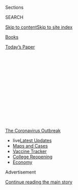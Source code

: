 <div id="app">

<div>

<div>

<div>

<div class="NYTAppHideMasthead css-1q2w90k e1suatyy0">

<div class="section css-ui9rw0 e1suatyy2">

<div class="css-eph4ug er09x8g0">

<div class="css-6n7j50">

</div>

<span class="css-1dv1kvn">Sections</span>

<div class="css-10488qs">

<span class="css-1dv1kvn">SEARCH</span>

</div>

[Skip to content](#site-content)[Skip to site
index](#site-index)

</div>

<div id="masthead-section-label" class="css-1wr3we4 eaxe0e00">

[Books](https://www.nytimes3xbfgragh.onion/section/books)

</div>

<div class="css-10698na e1huz5gh0">

</div>

</div>

<div id="masthead-bar-one" class="section hasLinks css-15hmgas e1csuq9d3">

<div class="css-uqyvli e1csuq9d0">

</div>

<div class="css-1uqjmks e1csuq9d1">

</div>

<div class="css-9e9ivx">

[](https://myaccount.nytimes3xbfgragh.onion/auth/login?response_type=cookie&client_id=vi)

</div>

<div class="css-1bvtpon e1csuq9d2">

[Today’s
Paper](https://www.nytimes3xbfgragh.onion/section/todayspaper)

</div>

</div>

</div>

</div>

<div data-aria-hidden="false">

<div id="site-content" data-role="main">

<div>

<div class="css-1aor85t" style="opacity:0.000000001;z-index:-1;visibility:hidden">

<div class="css-1hqnpie">

<div class="css-epjblv">

<span class="css-17xtcya">[Books](/section/books)</span><span class="css-x15j1o">|</span><span class="css-fwqvlz">Elsa
Joubert, 97, Dies; Afrikaans Writer Explored Black
Reality</span>

</div>

<div class="css-k008qs">

<div class="css-1iwv8en">

<span class="css-18z7m18"></span>

<div>

</div>

</div>

<span class="css-1n6z4y">https://nyti.ms/31iSRCe</span>

<div class="css-1705lsu">

<div class="css-4xjgmj">

<div class="css-4skfbu" data-role="toolbar" data-aria-label="Social Media Share buttons, Save button, and Comments Panel with current comment count" data-testid="share-tools">

  - 
  - 
  - 
  - 
    
    <div class="css-6n7j50">
    
    </div>

  - 

</div>

</div>

</div>

</div>

</div>

</div>

<div id="NYT_TOP_BANNER_REGION" class="css-13pd83m">

<div>

<div id="styln-prism-menu-1592847958612" class="section interactive-content interactive-size-medium css-1edisqu">

<div class="css-17ih8de interactive-body">

<div id="scroll-container" class="css-1gj85ro">

[<span class="styln-title-wrap"><span class="css-1pje3qr">The
Coronavirus</span><span class="css-1pje3qr">
Outbreak</span></span>](https://www.nytimes3xbfgragh.onion/news-event/coronavirus?action=click&pgtype=Article&state=default&region=TOP_BANNER&context=storylines_menu)

  - <span class="css-kqxiym" data-emphasize="true">live</span>[Latest
    Updates](https://www.nytimes3xbfgragh.onion/2020/08/04/world/coronavirus-covid-19.html?action=click&pgtype=Article&state=default&region=TOP_BANNER&context=storylines_menu)
  - [Maps and
    Cases](https://www.nytimes3xbfgragh.onion/interactive/2020/us/coronavirus-us-cases.html?action=click&pgtype=Article&state=default&region=TOP_BANNER&context=storylines_menu)
  - [Vaccine
    Tracker](https://www.nytimes3xbfgragh.onion/interactive/2020/science/coronavirus-vaccine-tracker.html?action=click&pgtype=Article&state=default&region=TOP_BANNER&context=storylines_menu)
  - [College
    Reopening](https://www.nytimes3xbfgragh.onion/2020/08/02/us/covid-college-reopening.html?action=click&pgtype=Article&state=default&region=TOP_BANNER&context=storylines_menu)
  - [Economy](https://www.nytimes3xbfgragh.onion/live/2020/08/03/business/stock-market-today-coronavirus?action=click&pgtype=Article&state=default&region=TOP_BANNER&context=storylines_menu)

</div>

</div>

</div>

</div>

</div>

<div id="top-wrapper" class="css-1sy8kpn">

<div id="top-slug" class="css-l9onyx">

Advertisement

</div>

[Continue reading the main
story](#after-top)

<div class="ad top-wrapper" style="text-align:center;height:100%;display:block;min-height:250px">

<div id="top" class="place-ad" data-position="top" data-size-key="top">

</div>

</div>

<div id="after-top">

</div>

</div>

<div>

<div id="sponsor-wrapper" class="css-1hyfx7x">

<div id="sponsor-slug" class="css-19vbshk">

Supported by

</div>

[Continue reading the main
story](#after-sponsor)

<div id="sponsor" class="ad sponsor-wrapper" style="text-align:center;height:100%;display:block">

</div>

<div id="after-sponsor">

</div>

</div>

<div class="css-186x18t">

Those We’ve Lost

</div>

<div class="css-1vkm6nb ehdk2mb0">

# Elsa Joubert, 97, Dies; Afrikaans Writer Explored Black Reality

</div>

Her novel “The Long Journey of Poppie Nongena” was compared to Alan
Paton’s “Cry, the Beloved Country” in arousing white opinion against
apartheid. She had Covid-19.

<div class="css-79elbk" data-testid="photoviewer-wrapper">

<div class="css-z3e15g" data-testid="photoviewer-wrapper-hidden">

</div>

<div class="css-1a48zt4 ehw59r15" data-testid="photoviewer-children">

![<span class="css-16f3y1r e13ogyst0" data-aria-hidden="true">Elsa
Joubert belonged to a group of dissident writers in Afrikaans who called
themselves “Die Sestigers” (the Sixtyers, or writers of the
1960s).</span><span class="css-cnj6d5 e1z0qqy90" itemprop="copyrightHolder"><span class="css-1ly73wi e1tej78p0">Credit...</span><span><span>The
Arts & Culture
Trust</span></span></span>](https://static01.graylady3jvrrxbe.onion/images/2020/06/26/obituaries/24Joubert-print/24Joubert-articleLarge.jpg?quality=75&auto=webp&disable=upscale)

</div>

</div>

<div class="css-18e8msd">

<div class="css-vp77d3 epjyd6m0">

<div class="css-1baulvz">

By [<span class="css-1baulvz last-byline" itemprop="name">Alan
Cowell</span>](https://www.nytimes3xbfgragh.onion/by/alan-cowell)

</div>

</div>

  - 
    
    <div class="css-ld3wwf e16638kd2">
    
    Published June 25, 2020Updated June 26,
    2020
    
    </div>

  - 
    
    <div class="css-4xjgmj">
    
    <div class="css-pvvomx" data-role="toolbar" data-aria-label="Social Media Share buttons, Save button, and Comments Panel with current comment count" data-testid="share-tools">
    
      - 
      - 
      - 
      - 
        
        <div class="css-6n7j50">
        
        </div>
    
      - 
    
    </div>
    
    </div>

</div>

</div>

<div class="section meteredContent css-1r7ky0e" name="articleBody" itemprop="articleBody">

<div class="css-1fanzo5 StoryBodyCompanionColumn">

<div class="css-53u6y8">

*This obituary is part of a series about people who have died in the
coronavirus pandemic. Read about others*
[*here*](https://www.nytimes3xbfgragh.onion/interactive/2020/obituaries/people-died-coronavirus-obituaries.html)*.*

Elsa Joubert, one of South Africa’s best-known writers in the Afrikaans
language, whose apartheid-era novel “The Long Journey of Poppie Nongena”
opened the eyes of many white South Africans to the harsh treatment that
the black majority had been enduring largely out of their sight, died on
June 14 in Cape Town. She was 97.

She had received a diagnosis of Covid-19, her son, Nico Steytler, told
South African news media.

Ms. Joubert belonged to a group of dissident writers in Afrikaans — a
language derived from the 17th-century Dutch spoken by South Arica’s
first white settlers — who called themselves [“Die
Sestigers”](https://www.britannica.com/topic/Sestigers) (the Sixtyers,
or writers of the 1960s).

Her work ranged from novels to autobiography to travelogues, but among
her books it was “Poppie Nongena” that struck the most resounding chord
in South Africa. First published in 1978 in Afrikaans as “Die Swerfjare
van Poppie Nongena,” the novel tells of a black woman’s struggle to keep
her family together in the face of oppressive apartheid laws intended to
control the lives of the black majority from cradle to grave.

</div>

</div>

<div class="css-1fanzo5 StoryBodyCompanionColumn">

<div class="css-53u6y8">

As the writer and fellow Die Sestiger [André
Brink](https://www.britannica.com/biography/Andre-Philippus-Brink#ref113215)
put it in an essay, quoted in her obituary in [The Johannesburg Review
of
Books](https://johannesburgreviewofbooks.com/2020/06/15/elsa-joubert-1922-2020-rip/),
the novel, based on the life of an actual South African woman, “caused a
furor in Afrikaner circles.”

He added, “It would not be an overstatement to say that, in this
fictionalized biography, Elsa Joubert has done for Afrikaners what
[Paton’s](https://www.nytimes3xbfgragh.onion/1988/04/13/obituaries/alan-paton-author-who-fought-against-apartheid-is-dead-at-85.html)
‘Cry, the Beloved Country’ did for white readers” 30 years earlier in
arousing world opinion against apartheid.

“Poppie Nongena” was translated into 13 languages and won a host of
South African literary
awards.

<div class="css-79elbk" data-testid="photoviewer-wrapper">

<div class="css-z3e15g" data-testid="photoviewer-wrapper-hidden">

</div>

<div class="css-1a48zt4 ehw59r15" data-testid="photoviewer-children">

<div class="css-zgakxe erfvjey0">

<span class="css-1ly73wi e1tej78p0">Image</span>

<div class="css-zjzyr8">

<div data-testid="lazyimage-container" style="height:613.7566137566137px">

</div>

</div>

</div>

<span class="css-16f3y1r e13ogyst0" data-aria-hidden="true">Ms.
Joubert’s novel “The Long Journey of Poppie Nongena” was translated
from Afrikaans into 13 languages. It won a host of South African
literary awards.</span>

</div>

</div>

Elsabé Antoinette Murray Joubert was born on Oct. 19, 1922, in the Cape
settlement of Paarl, which was closely associated with the Afrikaners’
campaign for official recognition of their language. She was educated in
a racially segregated system that pre-dated apartheid.

Before becoming an author, Ms. Joubert was a teacher in the remote
Eastern Cape town of Cradock, which would later be a crucible of black
resistance. She married Klaas Steytler, a writer, in 1950 and had three
children with him, Elsabé, Henriette and Nico. Mr. Steytler died in
1998. (Complete information on her survivors was not immediately
available.)

</div>

</div>

<div class="css-1fanzo5 StoryBodyCompanionColumn">

<div class="css-53u6y8">

In preparing to write “Poppie Nongena” Ms. Joubert had long
conversations with the woman on whom she based the title character. Ms.
Joubert said that only the woman’s name in the book, Poppie Nongena, was
an invention.

Ms. Joubert trod a fine line as a white woman seeking to articulate the
plight of a black protagonist at a time when many white South Africans
displayed scant curiosity about the lives of black people, who most
often occupied the most menial of positions.

The gulf between the Sestigers and many other Afrikaners produced what
Mr. Brink, [who died
in 2015](https://www.nytimes3xbfgragh.onion/2015/02/08/books/andre-brink-south-african-literary-figure-who-ran-afoul-of-censors-dies-at-79.html),
called a “cultural schizophrenia.” In their early work, he said, “they
could not reconcile their cosmopolitan outlook with the laager mentality
of Afrikanerdom,” referring to a circle-the-wagons defensiveness.

They “finally resolved the conflicts within themselves by ‘coming home’
to Africa in the fullest sense of the word,” he added, coming to see
their identity as part of a common African heritage.

“Poppie Nongena” appears on a [list of the best 100 African
books](https://www.ascleiden.nl/content/webdossiers/africas-100-best-books-20th-century)
of the 20th century, as compiled in 2002 by the African Studies Center
at Leiden University in the Netherlands. It inspired a play, adapted by
Ms. Joubert and Sandra Kotze (it had [its New York
premiere](https://www.nytimes3xbfgragh.onion/1982/03/28/theater/theater-the-long-journey-of-poppie-nongena.html)
Off Broadway in 1982), and [a South African movie
in 2019](https://www.imdb.com/title/tt9248912/?ref_=ttfc_fc_tt). Ms.
Joubert was awarded high honors by the post-apartheid government in the
early 1990s.

</div>

</div>

<div>

</div>

<div class="css-1fanzo5 StoryBodyCompanionColumn">

<div class="css-53u6y8">

In 1995 she published what some reviewers took as a counter-story, “Die
Reise van Isobelle” (translated into English in 2002 as “The Long
Journey of Isobelle”), which explored the blinkered lives of women in an
Afrikaner family over a century.

</div>

</div>

<div class="css-1fanzo5 StoryBodyCompanionColumn">

<div class="css-53u6y8">

Ms. Joubert’s literary career spanned decades. Her brief debut novel,
“Ons Wag Op Die Kaptein,” appeared in 1963 and was published in
English in 1982 as “To Die at Sunset.” She published a final volume of
autobiography, “Cul-de-sac,” in English in 2019. The memoir, in which
she contemplates the vagaries and indignities of aging, was published in
Afrikaans as “Spertyd,” or “Deadline,” in 2017.

J. M. Coetzee, the South African Nobel laureate in literature, said of
“Cul-de-sac,” “Seldom have the humiliations of old age been so nakedly
laid open.”

In her last months, when the coronavirus pandemic forced Ms. Joubert to
live under lockdown in a care home in Cape Town, her writing took
briefer, more urgent form. In an [open
letter](https://www.news24.com/arts/literature/iconic-sa-author-elsa-joubert-97-dies-of-covid-19-20200614)
in May, she appealed plaintively and passionately for a relaxation of
the quarantine rules that prevented care home residents from seeing
close relatives.

“We are in the last months and weeks of our lives,” she wrote, “and we
who live in homes or institutions, however wonderful, are totally cut
off from our family members.”

“I’m suffering. Telephone calls, videos, Skype and much more help, but
it’s not enough,” she wrote. “It’s not the
same.”

</div>

</div>

</div>

<div>

</div>

<div>

</div>

<div id="NYT_BELOW_MAIN_CONTENT_REGION">

<div>

<div id="covid-obits-article-embed" class="section css-l08pwh interactive-content interactive-size-medium">

<div class="css-17ih8de interactive-body">

<div class="g-obits-embed" data-preview-slug="2020-04-03-covid-obits">

[](https://www.nytimes3xbfgragh.onion/interactive/2020/obituaries/people-died-coronavirus-obituaries.html?action=click&pgtype=Article&state=default&region=BELOW_MAIN_CONTENT&context=covid_obits_promo)

<div class="g-hed-summ">

# Those We’ve Lost

The coronavirus pandemic has taken an incalculable death toll. This
series is designed to put names and faces to the numbers.

<span>Read
more</span>

</div>

<div class="g-obits-embed-wrap">

<div id="bernaldina-josé-pedro" class="g-obit">

<div class="g-flex-wrapper-image">

<div class="g-image g-asset-inner">

![](https://static01.graylady3jvrrxbe.onion/images/2020/07/30/obituaries/30Pedro/30Pedro-square640.jpg)

</div>

</div>

<div class="g-flex-wrapper-text">

# Bernaldina José Pedro

<div class="g-meta">

<span>d. Boa Vista, Brazil</span>

</div>

<div class="g-summ">

Leader among the Indigenous
Macuxi

</div>

</div>

</div>

<div id="john-eric-swing" class="g-obit">

<div class="g-flex-wrapper-image">

<div class="g-image g-asset-inner">

![](https://static01.graylady3jvrrxbe.onion/images/2020/07/31/obituaries/31Swing/merlin_175167783_8913bc90-0d64-43f3-a655-1bb1bf1601c9-square640.jpg)

</div>

</div>

<div class="g-flex-wrapper-text">

# John Eric Swing

<div class="g-meta">

<span>d. Fountain Valley, Calif. </span>

</div>

<div class="g-summ">

Champion of
Filipino-Americans

</div>

</div>

</div>

<div id="victor-victor-" class="g-obit">

<div class="g-flex-wrapper-image">

<div class="g-image g-asset-inner">

![](https://static01.graylady3jvrrxbe.onion/images/2020/07/27/obituaries/27Victor/merlin_175001436_38b11f8e-227a-4e2c-9821-7618af9b2524-square640.jpg)

</div>

</div>

<div class="g-flex-wrapper-text">

# Victor Victor

<div class="g-meta">

<span>d. Santo Domingo, Dominican Republic</span>

</div>

<div class="g-summ">

Beloved musician of the Dominican
Republic

</div>

</div>

</div>

<div id="dr-eddie-negrón" class="g-obit">

<div class="g-flex-wrapper-image">

<div class="g-image g-asset-inner">

![](https://static01.graylady3jvrrxbe.onion/images/2020/07/31/obituaries/31Negron/merlin_175160169_516322ae-fd23-4969-b6b2-193ced371105-square640.jpg)

</div>

</div>

<div class="g-flex-wrapper-text">

# Dr. Eddie Negrón

<div class="g-meta">

<span>d. Fort Walton Beach, Fla.</span>

</div>

<div class="g-summ">

Internist on Florida’s Emerald
Coast

</div>

</div>

</div>

<div id="dobby-dobson" class="g-obit">

<div class="g-flex-wrapper-image">

<div class="g-image g-asset-inner">

![](https://static01.graylady3jvrrxbe.onion/images/2020/07/30/obituaries/30Dobson/merlin_175115928_f6b9271c-8f05-4fe1-a38a-5ca4a58f8935-square640.jpg)

</div>

</div>

<div class="g-flex-wrapper-text">

# Dobby Dobson

<div class="g-meta">

<span>d. Coral Springs, Fla.</span>

</div>

<div class="g-summ">

Jamaican singer and
songwriter

</div>

</div>

</div>

<div id="waldemar-gonzalez" class="g-obit">

<div class="g-flex-wrapper-image">

<div class="g-image g-asset-inner">

![](https://static01.graylady3jvrrxbe.onion/images/2020/08/01/obituaries/28Gonzalez/merlin_175002771_beb57888-3951-409a-ae13-03a94b2e962e-square640.jpg)

</div>

</div>

<div class="g-flex-wrapper-text">

# Waldemar Gonzalez

<div class="g-meta">

<span>d. White Plains, N.Y.</span>

</div>

<div class="g-summ">

Teacher and social worker

</div>

</div>

</div>

</div>

</div>

</div>

</div>

</div>

</div>

<div>

</div>

<div>

<div id="bottom-wrapper" class="css-1ede5it">

<div id="bottom-slug" class="css-l9onyx">

Advertisement

</div>

[Continue reading the main
story](#after-bottom)

<div id="bottom" class="ad bottom-wrapper" style="text-align:center;height:100%;display:block;min-height:90px">

</div>

<div id="after-bottom">

</div>

</div>

</div>

</div>

</div>

## Site Index

<div>

</div>

## Site Information Navigation

  - [© <span>2020</span> <span>The New York Times
    Company</span>](https://help.nytimes3xbfgragh.onion/hc/en-us/articles/115014792127-Copyright-notice)

<!-- end list -->

  - [NYTCo](https://www.nytco.com/)
  - [Contact
    Us](https://help.nytimes3xbfgragh.onion/hc/en-us/articles/115015385887-Contact-Us)
  - [Work with us](https://www.nytco.com/careers/)
  - [Advertise](https://nytmediakit.com/)
  - [T Brand Studio](http://www.tbrandstudio.com/)
  - [Your Ad
    Choices](https://www.nytimes3xbfgragh.onion/privacy/cookie-policy#how-do-i-manage-trackers)
  - [Privacy](https://www.nytimes3xbfgragh.onion/privacy)
  - [Terms of
    Service](https://help.nytimes3xbfgragh.onion/hc/en-us/articles/115014893428-Terms-of-service)
  - [Terms of
    Sale](https://help.nytimes3xbfgragh.onion/hc/en-us/articles/115014893968-Terms-of-sale)
  - [Site
    Map](https://spiderbites.nytimes3xbfgragh.onion)
  - [Help](https://help.nytimes3xbfgragh.onion/hc/en-us)
  - [Subscriptions](https://www.nytimes3xbfgragh.onion/subscription?campaignId=37WXW)

</div>

</div>

</div>

</div>
